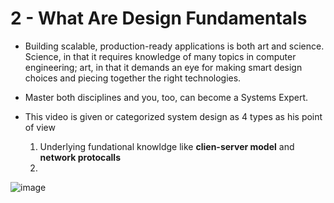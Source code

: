 # 2 - What Are Design Fundamentals

* Building scalable, production-ready applications is both art and science. Science, in that it requires knowledge of many topics in computer engineering; art, in that it demands an eye for making smart design choices and piecing together the right technologies.

* Master both disciplines and you, too, can become a Systems Expert.
* This video is given or categorized system design as 4 types as his point of view
     1) Underlying fundational knowldge  like **clien-server model** and **network protocalls**
     2) 

![image](https://github.com/user-attachments/assets/fb703286-815e-4fe1-9247-99d88d5c36e1)
